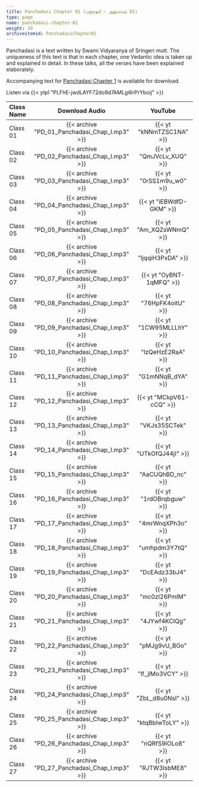 ```yaml
---
title: Panchadasi Chapter 01 (பஞ்சதசீ – அத்யாயம் 01)
type: page
name: panchadasi-chapter-01
weight: 10
archiveitemid: PanchadasiChapter01
---
```


Panchadasi is a text written by Swami Vidyaranya of Sringeri mutt. The uniqueness of this text is that in each chapter, one Vedantic idea is taken up and explained in detail. In these talks, all the verses have been explained elaborately.

Accompanying text for [Panchadasi Chapter 1](https://archive.org/download/Panchadasi/Panchadasi_Chapter_01.pdf) is available for download.

Listen via {{< ytpl "PLFhE-jwdLAYF72do9d7AMLgi6rPrYboij" >}}

Class Name | Download Audio | YouTube
:---|:---:|:---:
Class 01 | {{< archive "PD_01_Panchadasi_Chap_I.mp3" >}} | {{< yt "kNNmTZSC1NA" >}}
Class 02 | {{< archive "PD_02_Panchadasi_Chap_I.mp3" >}} | {{< yt "QmJVcLv_XUQ" >}}
Class 03 | {{< archive "PD_03_Panchadasi_Chap_I.mp3" >}} | {{< yt "0rSS1m9u_w0" >}}
Class 04 | {{< archive "PD_04_Panchadasi_Chap_I.mp3" >}} | {{< yt "iEBWdfD-GKM" >}}
Class 05 | {{< archive "PD_05_Panchadasi_Chap_I.mp3" >}} | {{< yt "Am_XQZsWNmQ" >}}
Class 06 | {{< archive "PD_06_Panchadasi_Chap_I.mp3" >}} | {{< yt "IjqqiH3PxDA" >}}
Class 07 | {{< archive "PD_07_Panchadasi_Chap_I.mp3" >}} | {{< yt "OyBNT-1qMFQ" >}}
Class 08 | {{< archive "PD_08_Panchadasi_Chap_I.mp3" >}} | {{< yt "76HpFK4oitU" >}}
Class 09 | {{< archive "PD_09_Panchadasi_Chap_I.mp3" >}} | {{< yt "1CW95MLLLhY" >}}
Class 10 | {{< archive "PD_10_Panchadasi_Chap_I.mp3" >}} | {{< yt "IzQeHzE2RaA" >}}
Class 11 | {{< archive "PD_11_Panchadasi_Chap_I.mp3" >}} | {{< yt "G1mNNqB_dYA" >}}
Class 12 | {{< archive "PD_12_Panchadasi_Chap_I.mp3" >}} | {{< yt "MCkpV61-cCQ" >}}
Class 13 | {{< archive "PD_13_Panchadasi_Chap_I.mp3" >}} | {{< yt "VKJs35SCTek" >}}
Class 14 | {{< archive "PD_14_Panchadasi_Chap_I.mp3" >}} | {{< yt "UTkOfQJ44jI" >}}
Class 15 | {{< archive "PD_15_Panchadasi_Chap_I.mp3" >}} | {{< yt "AaCUQhBD_nc" >}}
Class 16 | {{< archive "PD_16_Panchadasi_Chap_I.mp3" >}} | {{< yt "1rdOBrqbguw" >}}
Class 17 | {{< archive "PD_17_Panchadasi_Chap_I.mp3" >}} | {{< yt "4mrWnqXPh3o" >}}
Class 18 | {{< archive "PD_18_Panchadasi_Chap_I.mp3" >}} | {{< yt "umhpdm3Y7tQ" >}}
Class 19 | {{< archive "PD_19_Panchadasi_Chap_I.mp3" >}} | {{< yt "DcEAdz33bJ4" >}}
Class 20 | {{< archive "PD_20_Panchadasi_Chap_I.mp3" >}} | {{< yt "mc0zI26PmIM" >}}
Class 21 | {{< archive "PD_21_Panchadasi_Chap_I.mp3" >}} | {{< yt "4JYwf4KCIQg" >}}
Class 22 | {{< archive "PD_22_Panchadasi_Chap_I.mp3" >}} | {{< yt "pMJg9vU_BGo" >}}
Class 23 | {{< archive "PD_23_Panchadasi_Chap_I.mp3" >}} | {{< yt "lf_jlMo3VCY" >}}
Class 24 | {{< archive "PD_24_Panchadasi_Chap_I.mp3" >}} | {{< yt "ZbL_d8u0NsI" >}}
Class 25 | {{< archive "PD_25_Panchadasi_Chap_I.mp3" >}} | {{< yt "ktqBbIwToLY" >}}
Class 26 | {{< archive "PD_26_Panchadasi_Chap_I.mp3" >}} | {{< yt "nQRfS9lOLo8" >}}
Class 27 | {{< archive "PD_27_Panchadasi_Chap_I.mp3" >}} | {{< yt "RJTW3IsbME8" >}}
